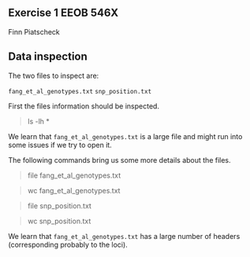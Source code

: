 ## Exercise 1 EEOB 546X 

Finn Piatscheck

## Data inspection

The two files to inspect are:

`fang_et_al_genotypes.txt`
`snp_position.txt`

First the files information should be inspected.

> ls -lh *

We learn that `fang_et_al_genotypes.txt` is a large file and might run into some issues if we try to open it.

The following commands bring us some more details about the files.

> file fang_et_al_genotypes.txt

> wc fang_et_al_genotypes.txt

> file snp_position.txt

> wc snp_position.txt

We learn that `fang_et_al_genotypes.txt` has a large number of headers (corresponding probably to the loci).